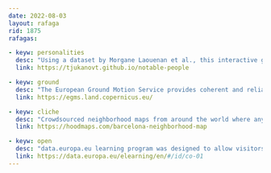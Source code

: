 ```yaml
---
date: 2022-08-03 
layout: rafaga
rid: 1875
rafagas:

- keyw: personalities
  desc: "Using a dataset by Morgane Laouenan et al., this interactive globe presents notable people's birth locations"
  link: https://tjukanovt.github.io/notable-people

- keyw: ground
  desc: "The European Ground Motion Service provides coherent and reliable data about the natural and anthropogenic ground movement with millimetric precision for all countries participating in the Copernicus program"
  link: https://egms.land.copernicus.eu/

- keyw: cliche
  desc: "Crowdsourced neighborhood maps from around the world where anyone can draw and put labels (repost)"
  link: https://hoodmaps.com/barcelona-neighborhood-map

- keyw: open
  desc: "data.europa.eu learning program was designed to allow visitors to discover what open data is and how it is changing our lives"
  link: https://data.europa.eu/elearning/en/#/id/co-01
---
```


